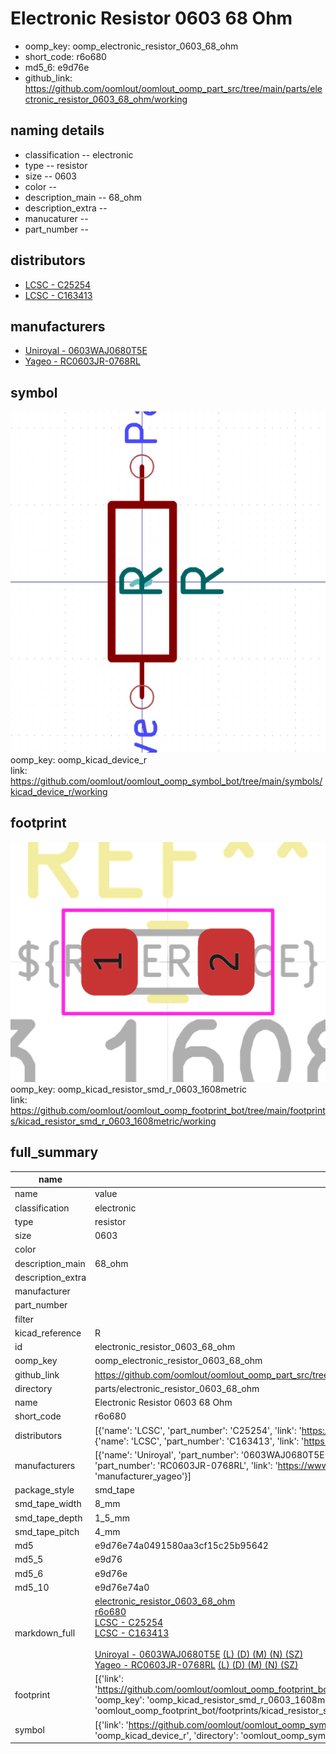 # Electronic Resistor 0603 68 Ohm

  
* oomp_key: oomp_electronic_resistor_0603_68_ohm 
* short_code: r6o680
* md5_6: e9d76e  
* github_link: https://github.com/oomlout/oomlout_oomp_part_src/tree/main/parts/electronic_resistor_0603_68_ohm/working  
## naming details
* classification -- electronic
* type -- resistor
* size -- 0603
* color -- 
* description_main -- 68_ohm
* description_extra -- 
* manucaturer -- 
* part_number -- 

## distributors
* [LCSC - C25254](https://lcsc.com/product-detail/C25254.html)  
* [LCSC - C163413](https://lcsc.com/product-detail/C163413.html)  

## manufacturers
* [Uniroyal - 0603WAJ0680T5E]()  
* [Yageo - RC0603JR-0768RL](https://www.yageo.com/en/Chart/Download/pdf/RC0603JR-0768RL)  

## symbol

![](symbol/0/working/working_600.png)  
oomp_key: oomp_kicad_device_r  
link: https://github.com/oomlout/oomlout_oomp_symbol_bot/tree/main/symbols/kicad_device_r/working  

## footprint

![](footprint/0/working/working_600.png)  
oomp_key: oomp_kicad_resistor_smd_r_0603_1608metric  
link: https://github.com/oomlout/oomlout_oomp_footprint_bot/tree/main/footprints/kicad_resistor_smd_r_0603_1608metric/working  

## full_summary
| name | value | 
| --- | --- | 
| name | value | 
| classification | electronic | 
| type | resistor | 
| size | 0603 | 
| color |  | 
| description_main | 68_ohm | 
| description_extra |  | 
| manufacturer |  | 
| part_number |  | 
| filter |  | 
| kicad_reference | R | 
| id | electronic_resistor_0603_68_ohm | 
| oomp_key | oomp_electronic_resistor_0603_68_ohm | 
| github_link | https://github.com/oomlout/oomlout_oomp_part_src/tree/main/parts/electronic_resistor_0603_68_ohm/working | 
| directory | parts/electronic_resistor_0603_68_ohm | 
| name | Electronic Resistor 0603 68 Ohm | 
| short_code | r6o680 | 
| distributors | [{'name': 'LCSC', 'part_number': 'C25254', 'link': 'https://lcsc.com/product-detail/C25254.html', 'id': 'distributor_lcsc'}, {'name': 'LCSC', 'part_number': 'C163413', 'link': 'https://lcsc.com/product-detail/C163413.html', 'id': 'distributor_lcsc'}] | 
| manufacturers | [{'name': 'Uniroyal', 'part_number': '0603WAJ0680T5E', 'link': '', 'id': 'manufacturer_uniroyal'}, {'name': 'Yageo', 'part_number': 'RC0603JR-0768RL', 'link': 'https://www.yageo.com/en/Chart/Download/pdf/RC0603JR-0768RL', 'id': 'manufacturer_yageo'}] | 
| package_style | smd_tape | 
| smd_tape_width | 8_mm | 
| smd_tape_depth | 1_5_mm | 
| smd_tape_pitch | 4_mm | 
| md5 | e9d76e74a0491580aa3cf15c25b95642 | 
| md5_5 | e9d76 | 
| md5_6 | e9d76e | 
| md5_10 | e9d76e74a0 | 
| markdown_full | [electronic_resistor_0603_68_ohm](https://github.com/oomlout/oomlout_oomp_part_src/tree/main/parts/electronic_resistor_0603_68_ohm/working)<br>[r6o680](https://github.com/oomlout/oomlout_oomp_part_src/tree/main/parts/electronic_resistor_0603_68_ohm/working)<br>[LCSC - C25254<br>](https://lcsc.com/product-detail/C25254.html)[LCSC - C163413<br>](https://lcsc.com/product-detail/C163413.html)<br>[Uniroyal - 0603WAJ0680T5E]() [(L)  ](https://www.lcsc.com/search?q=0603WAJ0680T5E)[(D)  ](https://www.digikey.com/en/products?,keywords=0603WAJ0680T5E)[(M)  ](https://www.mouser.com/Search/Refine?Keyword=0603WAJ0680T5E)[(N)  ](https://www.newark.com/search?st=0603WAJ0680T5E)[(SZ)  ](https://so.szlcsc.com/global.html?k=0603WAJ0680T5E)<br>[Yageo - RC0603JR-0768RL](https://www.yageo.com/en/Chart/Download/pdf/RC0603JR-0768RL) [(L)  ](https://www.lcsc.com/search?q=RC0603JR-0768RL)[(D)  ](https://www.digikey.com/en/products?,keywords=RC0603JR-0768RL)[(M)  ](https://www.mouser.com/Search/Refine?Keyword=RC0603JR-0768RL)[(N)  ](https://www.newark.com/search?st=RC0603JR-0768RL)[(SZ)  ](https://so.szlcsc.com/global.html?k=RC0603JR-0768RL)<br> | 
| footprint | [{'link': 'https://github.com/oomlout/oomlout_oomp_footprint_bot/tree/main/foootprntss/kicad_resistor_smd_r_0603_1608metric', 'oomp_key': 'oomp_kicad_resistor_smd_r_0603_1608metric', 'directory': 'oomlout_oomp_footprint_bot/footprints/kicad_resistor_smd_r_0603_1608metric//working/working.kicad_mod'}] | 
| symbol | [{'link': 'https://github.com/oomlout/oomlout_oomp_symbol_bot/tree/main/symbols/kicad_device_r', 'oomp_key': 'oomp_kicad_device_r', 'directory': 'oomlout_oomp_symbol_bot/symbols/kicad_device_r//working/working.kicad_sym'}] | 
